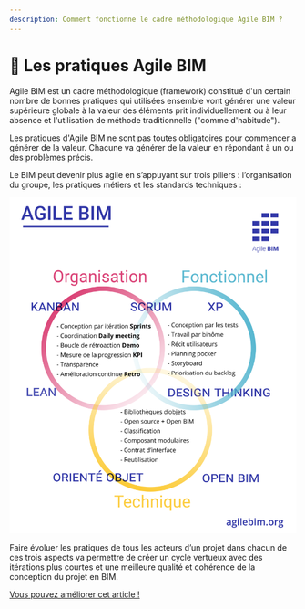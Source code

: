 ```yaml
---
description: Comment fonctionne le cadre méthodologique Agile BIM ?
---
```


# 🚀 Les pratiques Agile BIM

Agile BIM est un cadre méthodologique \(framework\) constitué d'un certain nombre de bonnes pratiques qui utilisées ensemble vont générer une valeur supérieure globale à la valeur des éléments prit individuellement ou à leur absence et l'utilisation de méthode traditionnelle \("comme d'habitude"\).

Les pratiques d'Agile BIM ne sont pas toutes obligatoires pour commencer a générer de la valeur. Chacune va générer de la valeur en répondant à un ou des problèmes précis. 

Le BIM peut devenir plus agile en s’appuyant sur trois piliers : l’organisation du groupe, les pratiques métiers et les standards techniques :

![L&apos;agile BIM s&apos;inpire du plusieurs approches agile](../../.gitbook/assets/agile-bim-toolbox-fr.png)

Faire évoluer les pratiques de tous les acteurs d’un projet dans chacun de ces trois aspects va permettre de créer un cycle vertueux avec des itérations plus courtes et une meilleure qualité et cohérence de la conception du projet en BIM.



[Vous pouvez améliorer cet article ! ](../communaute-agile-bim/contribuer.md)

